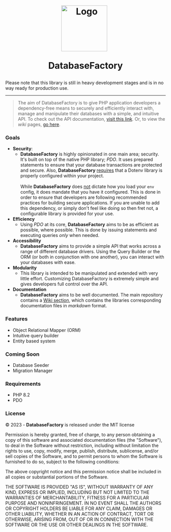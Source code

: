 <h1 style="text-align: center !important;"> 
<img src="https://www.svgrepo.com/show/224774/database.svg" alt="Logo" style="width: 9.0rem; margin-right: 0.5rem;"> 

DatabaseFactory
</h1>

Please note that this library is still in heavy development stages and is in no way ready for production use.
___

> The aim of DatabaseFactory is to give PHP application developers a dependency-free means
> to securely and efficiently interact with, manage and manipulate their databases with a simple,
> and intuitive API. To check out the API documentation, [visit this link](https://databasefactory.github.io/framework/). Or,
> to view the _wiki_ pages, [go here](https://github.com/DatabaseFactory/framework/wiki).

### Goals

- **Security**:
    - **DatabaseFactory** is highly opinionated in one main area; security. It's built on top of the native PHP
      library; _PDO_. It uses prepared statements to
      ensure that your database transactions are protected and secure. Also, **DatabaseFactory** <u>requires</u> that a
      Dotenv
      library is properly configured within your project.
      <br /> <br />
      While **DatabaseFactory** does <u>not</u> dictate how you load
      your `env` config, it does mandate that you have it configured. This is done in order to ensure that developers
      are following recommended practices for building secure applications.
      If you are unable to add this dependency, or simply don't feel like doing so
      then fret not, a configurable library is provided for your use.
- **Efficiency**
    - Using _PDO_ at its core, **DatabaseFactory** aims to be as efficient as possible, where possible. This is done by
      issuing statements and executing queries _only_ when needed.
- **Accessibility**
    - **DatabaseFactory** aims to provide a simple API that works across a range of different database drivers. Using
      the
      Query Builder or the ORM (or both in conjunction with one another), you can interact with your databases with
      ease.
- **Modularity**
    - This library is intended to be manipulated and extended with very little effort. Customizing DatabaseFactory is
      extremely simple and gives developers full control over the API.
- **Documentation**
    - **DatabaseFactory** aims to be well documented. The main repository contains a [Wiki section](https://github.com/DatabaseFactory/framework/wiki), which contains the
      libraries
      corresponding documentation files in _markdown_ format.

### Features

- Object Relational Mapper (ORM)
- Intuitive query builder
- Entity based system

### Coming Soon

- Database Seeder
- Migration Manager

### Requirements

- PHP 8.2
- PDO

### License

&copy; 2023 - **DatabaseFactory** is released under the MIT license

Permission is hereby granted, free of charge, to any person obtaining a copy
of this software and associated documentation files (the "Software"), to deal
in the Software without restriction, including without limitation the rights
to use, copy, modify, merge, publish, distribute, sublicense, and/or sell
copies of the Software, and to permit persons to whom the Software is
furnished to do so, subject to the following conditions:

The above copyright notice and this permission notice shall be included in all
copies or substantial portions of the Software.

THE SOFTWARE IS PROVIDED "AS IS", WITHOUT WARRANTY OF ANY KIND, EXPRESS OR
IMPLIED, INCLUDING BUT NOT LIMITED TO THE WARRANTIES OF MERCHANTABILITY,
FITNESS FOR A PARTICULAR PURPOSE AND NONINFRINGEMENT. IN NO EVENT SHALL THE
AUTHORS OR COPYRIGHT HOLDERS BE LIABLE FOR ANY CLAIM, DAMAGES OR OTHER
LIABILITY, WHETHER IN AN ACTION OF CONTRACT, TORT OR OTHERWISE, ARISING FROM,
OUT OF OR IN CONNECTION WITH THE SOFTWARE OR THE USE OR OTHER DEALINGS IN THE
SOFTWARE.